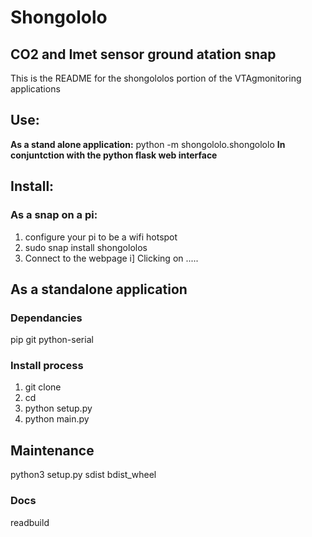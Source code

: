 # Shongololo
## CO2 and Imet sensor ground atation snap
This is the README for the shongololos portion of the VTAgmonitoring applications

## Use:
**As a stand alone application:**
python -m shongololo.shongololo
**In conjuntction with the python flask web interface**

## Install: 
### As a snap on a pi:
1. configure your pi to be a wifi hotspot 
2. sudo snap install shongololos
3. Connect to the webpage
    i] Clicking on .....

## As a standalone application    
### Dependancies
pip
git
python-serial

### Install process
1. git clone
2. cd
3. python setup.py
4. python main.py

## Maintenance
python3 setup.py sdist bdist_wheel

### Docs
readbuild
